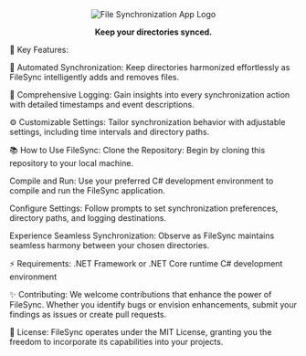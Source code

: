 <div align="center">
  <img src="https://lh3.googleusercontent.com/drive-viewer/AITFw-yqvB7B42zrlHhJw5U0nq-qH8mkVmqWcw4b9WyTrwrJ3YUaY032vgGV-5LbUk3WL9t73YccbuczuvSfmcCyvNGn7aCtDA=w1879-h977" alt="File Synchronization App Logo">
</div>


<p align="center">
  <strong>Keep your directories synced.</strong>
</p>

🌟 Key Features:

🔁 Automated Synchronization: Keep directories harmonized effortlessly as FileSync intelligently adds and removes files.

📜 Comprehensive Logging: Gain insights into every synchronization action with detailed timestamps and event descriptions.

⚙️ Customizable Settings: Tailor synchronization behavior with adjustable settings, including time intervals and directory paths.

📚 How to Use FileSync:
Clone the Repository: Begin by cloning this repository to your local machine.

Compile and Run: Use your preferred C# development environment to compile and run the FileSync application.

Configure Settings: Follow prompts to set synchronization preferences, directory paths, and logging destinations.

Experience Seamless Synchronization: Observe as FileSync maintains seamless harmony between your chosen directories.

⚡ Requirements:
.NET Framework or .NET Core runtime
C# development environment

✨ Contributing:
We welcome contributions that enhance the power of FileSync. Whether you identify bugs or envision enhancements, submit your findings as issues or create pull requests.

📜 License:
FileSync operates under the MIT License, granting you the freedom to incorporate its capabilities into your projects.